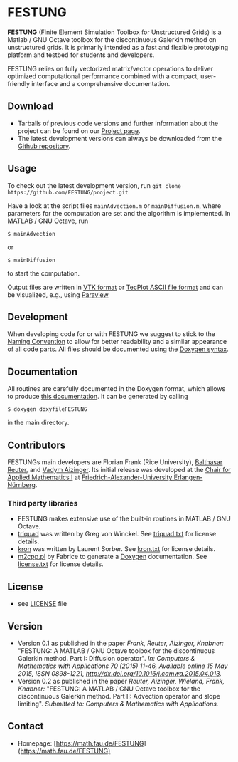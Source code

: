 FESTUNG
======
**FESTUNG** (Finite Element Simulation Toolbox for Unstructured Grids) is a Matlab / GNU Octave toolbox for the discontinuous Galerkin method on unstructured grids. It is primarily intended as a fast and flexible prototyping platform and testbed for students and developers. 

FESTUNG relies on fully vectorized matrix/vector operations to deliver optimized computational performance combined with a compact, user-friendly interface and a comprehensive documentation.

## Download
* Tarballs of previous code versions and further information about the project can be found on our [Project page](https://math.fau.de/FESTUNG).
* The latest development versions can always be downloaded from the [Github repository](https://github.com/FESTUNG/project).

## Usage
To check out the latest development version, run `git clone https://github.com/FESTUNG/project.git`

Have a look at the script files `mainAdvection.m` or `mainDiffusion.m`, where parameters for the computation are set and the algorithm is implemented. In MATLAB / GNU Octave, run 

    $ mainAdvection

or

    $ mainDiffusion

to start the computation.

Output files are written in [VTK format](http://www.vtk.org/VTK/img/file-formats.pdf) or [TecPlot ASCII file format](http://paulbourke.net/dataformats/tp/) and can be visualized, e.g., using [Paraview](http://www.paraview.org/)

## Development
When developing code for or with FESTUNG we suggest to stick to the [Naming Convention](NAMING_CONVENTION.md) to allow for better readability and a similar appearance of all code parts. All files should be documented using the [Doxygen syntax](http://www.stack.nl/~dimitri/doxygen/manual/).

## Documentation
All routines are carefully documented in the Doxygen format, which allows to produce [this documentation](https://www1.am.uni-erlangen.de/FESTUNG). It can be generated by calling 

    $ doxygen doxyfileFESTUNG

in the main directory.

## Contributors

FESTUNGs main developers are Florian Frank (Rice University), [Balthasar Reuter](https://math.fau.de/reuter), and [Vadym Aizinger](https://math.fau.de/aizinger). Its initial release was developed at the [Chair for Applied Mathematics I](https://www.mso.math.fau.de/applied-mathematics-1.html) at [Friedrich-Alexander-University Erlangen-Nürnberg](https://www.fau.eu).

### Third party libraries
* FESTUNG makes extensive use of the built-in routines in MATLAB / GNU Octave.
* [triquad](https://github.com/FESTUNG/project/blob/master/triquad.m) was written by Greg von Winckel. See [triquad.txt](https://github.com/FESTUNG/project/blob/master/triquad.txt) for license details.
* [kron](https://github.com/FESTUNG/project/blob/master/kron.m) was written by Laurent Sorber. See [kron.txt](https://github.com/FESTUNG/project/blob/master/kron.txt) for license details.
* [m2cpp.pl](https://github.com/FESTUNG/project/blob/master/thirdParty/doxygenMatlab/m2cpp.pl) by Fabrice to generate a [Doxygen](http://www.stack.nl/~dimitri/doxygen/) documentation. See [license.txt](https://github.com/FESTUNG/project/blob/master/thirdParty/doxygenMatlab/license.txt) for license details.

## License 
* see [LICENSE](LICENSE.md) file

## Version 
* Version 0.1 as published in the paper *Frank, Reuter, Aizinger, Knabner:* "FESTUNG: A MATLAB / GNU Octave toolbox for the discontinuous Galerkin method. Part I: Diffusion operator". *In: Computers & Mathematics with Applications 70 (2015) 11-46, Available online 15 May 2015, ISSN 0898-1221, http://dx.doi.org/10.1016/j.camwa.2015.04.013.*
* Version 0.2 as published in the paper *Reuter, Aizinger, Wieland, Frank, Knabner:* "FESTUNG: A MATLAB / GNU Octave toolbox for the discontinuous Galerkin method. Part II: Advection operator and slope limiting". *Submitted to: Computers & Mathematics with Applications.*

## Contact
* Homepage: [https://math.fau.de/FESTUNG](https://math.fau.de/FESTUNG)
